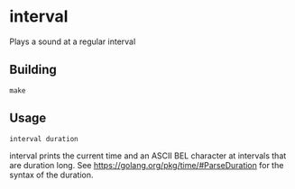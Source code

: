 interval
========

Plays a sound at a regular interval

Building
--------

    make


Usage
-----

    interval duration

interval prints the current time and an ASCII BEL character at intervals that
are duration long. See https://golang.org/pkg/time/#ParseDuration for the syntax
of the duration.
